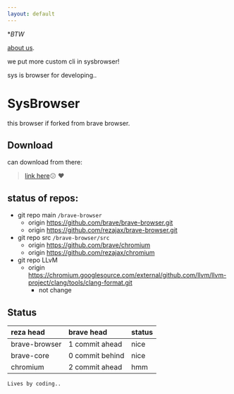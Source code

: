 ```yaml
---
layout: default
---
```

 
**BTW*

[about us](./about.html).

we put more custom cli in sysbrowser!

sys is browser for developing..

# SysBrowser

this browser if forked from brave browser.

## Download

can download from there:

> [link here](https://github.com/rezajax/brave-browser):confused: :heart:

## status of repos:

- git repo main `/brave-browser`
  - origin https://github.com/brave/brave-browser.git
  - origin https://github.com/rezajax/brave-browser.git
- git repo src `/brave-browser/src`
  - origin  https://github.com/brave/chromium
  - origin https://github.com/rezajax/chromium
- git repo LLvM
  - origin  https://chromium.googlesource.com/external/github.com/llvm/llvm-project/clang/tools/clang-format.git 
    - not change


## Status

| reza head        | brave head          | status |
|:-------------|:------------------|:------|
| brave-browser           | 1 commit ahead | nice  |
| brave-core | 0 commit behind   | nice  |
| chromium           | 2 commit ahead      | hmm   |


```
Lives by coding..
```
